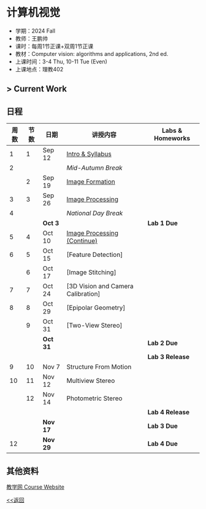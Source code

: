 # 计算机视觉

* 学期：2024 Fall
* 教师：王鹏帅
* 课时：每周1节正课+双周1节正课
* 教材：Computer vision: algorithms and applications, 2nd ed.
* 上课时间：3-4 Thu, 10-11 Tue (Even)
* 上课地点：理教402

## > Current Work

## 日程

| 周数 |节数|日期|讲授内容                             | Labs & Homeworks     |
| ---- | -----|---------|---------------------- | ------------- |
|1|1|Sep 12|[Intro & Syllabus](courses/24fa/cv/1)||
|2|||*Mid-Autumn Break*||
||2|Sep 19|[Image Formation](courses/24fa/cv/2)||
|3|3|Sep 26|[Image Processing](courses/24fa/cv/3)||
|4|||*National Day Break*||
|||**Oct 3**||**Lab 1 Due**|
|5|4|Oct 10|[Image Processing (Continue)](courses/24fa/cv/4)||
|6|5|Oct 15|[Feature Detection]||
||6|Oct 17|[Image Stitching]||
|7|7|Oct 24|[3D Vision and Camera Calibration]||
|8|8|Oct 29|[Epipolar Geometry]|
||9|Oct 31|[Two-View Stereo]|
|||**Oct 31**||**Lab 2 Due**|
|||||**Lab 3 Release**|
|9|10|Nov 7|Structure From Motion||
|10|11|Nov 12|Multiview Stereo|
||12|Nov 14|Photometric Stereo|
|||||**Lab 4 Release**|
|||**Nov 17**||**Lab 3 Due**|
|12||**Nov 29**||**Lab 4 Due**|



## 其他资料
[教学网 Course Website](https://course.pku.edu.cn/webapps/blackboard/execute/announcement?method=search&context=course_entry&course_id=_73072_1&handle=announcements_entry&mode=view)

[<<返回](university_courses)
